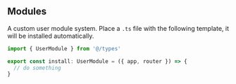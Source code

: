 ## Modules

A custom user module system. Place a `.ts` file with the following template, it will be installed automatically.

```ts
import { UserModule } from '@/types'

export const install: UserModule = ({ app, router }) => {
  // do something
}
```
